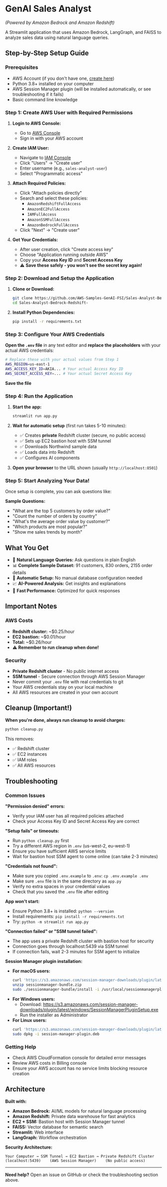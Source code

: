 # GenAI Sales Analyst
*(Powered by Amazon Bedrock and Amazon Redshift)*

A Streamlit application that uses Amazon Bedrock, LangGraph, and FAISS to analyze sales data using natural language queries.

## Step-by-Step Setup Guide

### Prerequisites
- AWS Account (if you don't have one, [create here](https://aws.amazon.com/free/))
- Python 3.8+ installed on your computer
- AWS Session Manager plugin (will be installed automatically, or see troubleshooting if it fails)
- Basic command line knowledge

### Step 1: Create AWS User with Required Permissions

1. **Login to AWS Console:**
   - Go to [AWS Console](https://console.aws.amazon.com/)
   - Sign in with your AWS account

2. **Create IAM User:**
   - Navigate to [IAM Console](https://console.aws.amazon.com/iam/)
   - Click "Users" → "Create user"
   - Enter username (e.g., `sales-analyst-user`)
   - Select "Programmatic access"

3. **Attach Required Policies:**
   - Click "Attach policies directly"
   - Search and select these policies:
     - `AmazonRedshiftFullAccess`
     - `AmazonEC2FullAccess` 
     - `IAMFullAccess`
     - `AmazonSSMFullAccess`
     - `AmazonBedrockFullAccess`
   - Click "Next" → "Create user"

4. **Get Your Credentials:**
   - After user creation, click "Create access key"
   - Choose "Application running outside AWS"
   - Copy your **Access Key ID** and **Secret Access Key**
   - ⚠️ **Save these safely - you won't see the secret key again!**

### Step 2: Download and Setup the Application

1. **Clone or Download:**
   ```bash
   git clone https://github.com/AWS-Samples-GenAI-FSI/Sales-Analyst-Bedrock-Redshift-.git
   cd Sales-Analyst-Bedrock-Redshift-
   ```

2. **Install Python Dependencies:**
   ```bash
   pip install -r requirements.txt
   ```

### Step 3: Configure Your AWS Credentials

**Open the `.env` file** in any text editor and **replace the placeholders** with your actual AWS credentials:
```bash
# Replace these with your actual values from Step 1
AWS_REGION=us-east-1
AWS_ACCESS_KEY_ID=AKIA... # Your actual Access Key ID
AWS_SECRET_ACCESS_KEY=... # Your actual Secret Access Key
```

**Save the file**

### Step 4: Run the Application

1. **Start the app:**
   ```bash
   streamlit run app.py
   ```

2. **Wait for automatic setup** (first run takes 5-10 minutes):
   - ✅ Creates **private** Redshift cluster (secure, no public access)
   - ✅ Sets up EC2 bastion host with SSM tunnel
   - ✅ Downloads Northwind sample data
   - ✅ Loads data into Redshift
   - ✅ Configures AI components

3. **Open your browser** to the URL shown (usually `http://localhost:8501`)

### Step 5: Start Analyzing Your Data!

Once setup is complete, you can ask questions like:

**Sample Questions:**
- "What are the top 5 customers by order value?"
- "Count the number of orders by country"
- "What's the average order value by customer?"
- "Which products are most popular?"
- "Show me sales trends by month"

## What You Get

- 🤖 **Natural Language Queries:** Ask questions in plain English
- 📊 **Complete Sample Dataset:** 91 customers, 830 orders, 2155 order details
- 🔄 **Automatic Setup:** No manual database configuration needed
- 📈 **AI-Powered Analysis:** Get insights and explanations
- 🚀 **Fast Performance:** Optimized for quick responses

## Important Notes

### AWS Costs
- **Redshift cluster:** ~$0.25/hour
- **EC2 bastion:** ~$0.01/hour
- **Total:** ~$0.26/hour
- ⚠️ **Remember to run cleanup when done!**

### Security
- **Private Redshift cluster** - No public internet access
- **SSM tunnel** - Secure connection through AWS Session Manager
- Never commit your `.env` file with real credentials to git
- Your AWS credentials stay on your local machine
- All AWS resources are created in your own account

## Cleanup (Important!)

**When you're done, always run cleanup to avoid charges:**
```bash
python cleanup.py
```

This removes:
- ✅ Redshift cluster
- ✅ EC2 instances
- ✅ IAM roles
- ✅ All AWS resources

## Troubleshooting

### Common Issues

**"Permission denied" errors:**
- Verify your IAM user has all required policies attached
- Check your Access Key ID and Secret Access Key are correct

**"Setup fails" or timeouts:**
- Run `python cleanup.py` first
- Try a different AWS region in `.env` (us-west-2, eu-west-1)
- Ensure you have sufficient AWS service limits
- Wait for bastion host SSM agent to come online (can take 2-3 minutes)

**"Credentials not found":**
- Make sure you copied `.env.example` to `.env`: `cp .env.example .env`
- Make sure `.env` file is in the same directory as `app.py`
- Verify no extra spaces in your credential values
- Check that you saved the `.env` file after editing

**App won't start:**
- Ensure Python 3.8+ is installed: `python --version`
- Install requirements: `pip install -r requirements.txt`
- Try: `python -m streamlit run app.py`

**"Connection failed" or "SSM tunnel failed":**
- The app uses a private Redshift cluster with bastion host for security
- Connection goes through localhost:5439 via SSM tunnel
- If connection fails, wait 2-3 minutes for SSM agent to initialize

**Session Manager plugin installation:**
- **For macOS users:**
  ```bash
  curl 'https://s3.amazonaws.com/session-manager-downloads/plugin/latest/mac/sessionmanager-bundle.zip' -o 'sessionmanager-bundle.zip'
  unzip sessionmanager-bundle.zip
  sudo ./sessionmanager-bundle/install -i /usr/local/sessionmanagerplugin -b /usr/local/bin/session-manager-plugin
  ```
- **For Windows users:**
  - Download: https://s3.amazonaws.com/session-manager-downloads/plugin/latest/windows/SessionManagerPluginSetup.exe
  - Run the installer as Administrator
- **For Linux users:**
  ```bash
  curl 'https://s3.amazonaws.com/session-manager-downloads/plugin/latest/ubuntu_64bit/session-manager-plugin.deb' -o 'session-manager-plugin.deb'
  sudo dpkg -i session-manager-plugin.deb
  ```

### Getting Help
- Check AWS CloudFormation console for detailed error messages
- Review AWS costs in Billing console
- Ensure your AWS account has no service limits blocking resource creation

## Architecture

**Built with:**
- **Amazon Bedrock:** AI/ML models for natural language processing
- **Amazon Redshift:** Private data warehouse for fast analytics
- **EC2 + SSM:** Bastion host with Session Manager tunnel
- **FAISS:** Vector database for semantic search
- **Streamlit:** Web interface
- **LangGraph:** Workflow orchestration

**Security Architecture:**
```
Your Computer → SSM Tunnel → EC2 Bastion → Private Redshift Cluster
(localhost:5439)    (AWS Session Manager)    (No public access)
```

---

**Need help?** Open an issue on GitHub or check the troubleshooting section above.